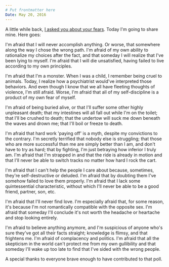```yaml
---
# Put frontmatter here
Date: May 20, 2016
---
```

A little while back, [I asked you about your fears](https://westlylafleur.deviantart.com/journal/poll/5895056/). Today I'm going to share mine. Here goes:  

I'm afraid that I will never accomplish anything. Or worse, that somewhere along the way I chose the wrong path. I'm afraid of my own ability to rationalize my choices after the fact, and that someday I will realize that I've been lying to myself. I'm afraid that I will die unsatisfied, having failed to live according to my own principles.  

I'm afraid that I'm a monster. When I was a child, I remember being cruel to animals. Today, I realize how a psychiatrist would've interpreted those behaviors. And even though I know that we all have fleeting thoughts of violence, I'm still afraid. Worse, I'm afraid that all of my self-discipline is a product of my own fear of myself.  

I'm afraid of being buried alive, or that I'll suffer some other highly unpleasant death; that my intestines will all fall out while I'm on the toilet; that I'll be crushed to death; that the undertow will suck me down beneath the waves and drown me; that I'll boil or freeze to death.  

I'm afraid that hard work 'paying off' is a myth, despite my convictions to the contrary. I'm secretly terrified that nobody else is struggling; that those who are more successful than me are simply better than I am, and don't have to try as hard; that by fighting, I'm just betraying how inferior I truly am. I'm afraid that I'm strapped in and that the ride is already in motion and that I'll never be able to switch tracks no matter how hard I rock the cart.  

I'm afraid that I can't help the people I care about because, sometimes, they're self-destructive or deluded. I'm afraid that by doubting them I've somehow failed to love them properly. I'm afraid that I lack some quintessential characteristic, without which I'll never be able to be a good friend, partner, son, etc.  

I'm afraid that I'll never find love. I'm especially afraid that, for some reason, it's because I'm not romantically compatible with the opposite sex. I'm afraid that someday I'll conclude it's not worth the headache or heartache and stop looking entirely.  

I'm afraid to believe anything anymore, and I'm suspicious of anyone who's sure they've got all their facts straight; knowledge is flimsy, and that frightens me. I'm afraid of complacency and politics. I'm afraid that all the skepticism in the world can't protect me from my own gullibility and that someday I'll wake up too late to find that I've sided with the wrong people.  

A special thanks to everyone brave enough to have contributed to that poll.
